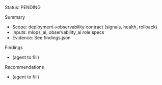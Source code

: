 Status: PENDING

Summary
- Scope: deployment→observability contract (signals, health, rollback)
- Inputs: mlops_ai, observability_ai role specs
- Evidence: See findings.json

Findings
- (agent to fill)

Recommendations
- (agent to fill)


